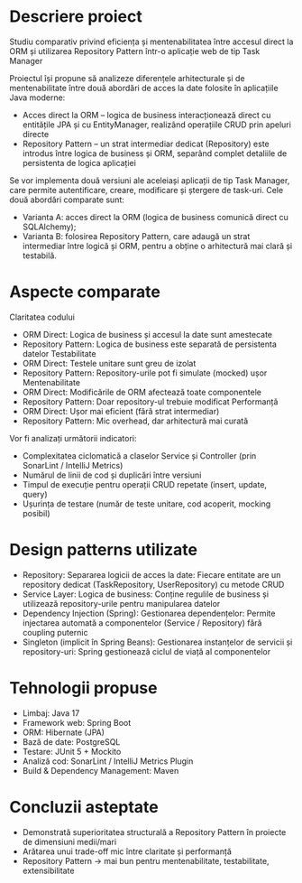 # Descriere proiect
Studiu comparativ privind eficiența și mentenabilitatea între accesul direct la ORM și utilizarea Repository Pattern într-o aplicație web de tip Task Manager

Proiectul își propune să analizeze diferențele arhitecturale și de mentenabilitate între două abordări de acces la date folosite în aplicațiile Java moderne:
- Acces direct la ORM – logica de business interacționează direct cu entitățile JPA și cu EntityManager, realizând operațiile CRUD prin apeluri directe 
- Repository Pattern – un strat intermediar dedicat (Repository) este introdus între logica de business și ORM, separând complet detaliile de persistenta de logica aplicației

Se vor implementa două versiuni ale aceleiași aplicații de tip Task Manager, care permite autentificare, creare, modificare și ștergere de task-uri.
Cele două abordări comparate sunt:
- Varianta A: acces direct la ORM (logica de business comunică direct cu SQLAlchemy);
- Varianta B: folosirea Repository Pattern, care adaugă un strat intermediar între logică și ORM, pentru a obține o arhitectură mai clară și testabilă.

# Aspecte comparate
Claritatea codului
- ORM Direct: Logica de business și accesul la date sunt amestecate
- Repository Pattern: Logica de business este separată de persistenta datelor
Testabilitate
- ORM Direct: Testele unitare sunt greu de izolat
- Repository Pattern: Repository-urile pot fi simulate (mocked) ușor
Mentenabilitate
- ORM Direct: Modificările de ORM afectează toate componentele
- Repository Pattern: Doar repository-ul trebuie modificat
Performanță
- ORM Direct: Ușor mai eficient (fără strat intermediar)
- Repository Pattern: Mic overhead, dar arhitectură mai curată

Vor fi analizați următorii indicatori:
- Complexitatea ciclomatică a claselor Service și Controller (prin SonarLint / IntelliJ Metrics)
- Numărul de linii de cod și duplicări între versiuni
- Timpul de execuție pentru operații CRUD repetate (insert, update, query)
- Ușurința de testare (număr de teste unitare, cod acoperit, mocking posibil)

# Design patterns utilizate
- Repository:	Separarea logicii de acces la date: Fiecare entitate are un repository dedicat (TaskRepository, UserRepository) cu metode CRUD
- Service Layer: Logica de business:	Conține regulile de business și utilizează repository-urile pentru manipularea datelor
- Dependency Injection (Spring):	Gestionarea dependențelor:	Permite injectarea automată a componentelor (Service / Repository) fără coupling puternic
- Singleton (implicit în Spring Beans):	Gestionarea instanțelor de servicii și repository-uri: Spring gestionează ciclul de viață al componentelor

# Tehnologii propuse
- Limbaj: Java 17
- Framework web: Spring Boot
- ORM: Hibernate (JPA)
- Bază de date: PostgreSQL
- Testare:	JUnit 5 + Mockito
- Analiză cod:	SonarLint / IntelliJ Metrics Plugin
- Build & Dependency Management:	Maven

# Concluzii asteptate
- Demonstrată superioritatea structurală a Repository Pattern în proiecte de dimensiuni medii/mari
- Arătarea unui trade-off mic între claritate și performanță
- Repository Pattern → mai bun pentru mentenabilitate, testabilitate, extensibilitate
